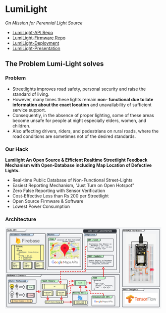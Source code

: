# LumiLight
*On Mission for Perennial Light Source*
- [LumiLight-API Repo](Flow/Lumi-Flow.svg)
- [LumiLight-Firmware Repo](Flow/Lumi-Flow.svg)
- [LumiLight-Deployment](Flow/Lumi-Flow.svg)
- [LumiLight-Presentation](Flow/Lumi-Flow.svg)

## The Problem Lumi-Light solves

### Problem
- Streetlights improves road safety, personal security and raise the standard of living.
- However, many times these lights remain **non- functional due to late information about the exact location** and unavailability of sufficient service support.
- Consequently, in the absence of proper lighting, some of these areas become unsafe for people at night especially elders, women, and children.
- Also affecting drivers, riders, and pedestrians on rural roads, where the road conditions are sometimes not of the desired standards.

### Our Hack
**Lumilight An Open Source & Efficient Realtime Streetlight Feedback Mechanism with Open-Database including Map Location of Defective Lights.**
- Real-time Public Database of Non-Functional Street-Lights
- Easiest Reporting Mechanism, "Just Turn on Open Hotspot"
- Zero False Reporting with Sensor Verification
- Cost-Effective Less than Rs 200 per Streetlight 
- Open Source Firmware & Software 
- Lowest Power Consumption

### Architecture
![Flow](Flow/Lumi-Flow.svg)
